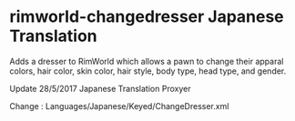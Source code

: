 # rimworld-changedresser Japanese Translation
Adds a dresser to RimWorld which allows a pawn to change their apparal colors, hair color, skin color, hair style, body type, head type, and gender.

Update 28/5/2017 Japanese Translation Proxyer

Change : Languages/Japanese/Keyed/ChangeDresser.xml
